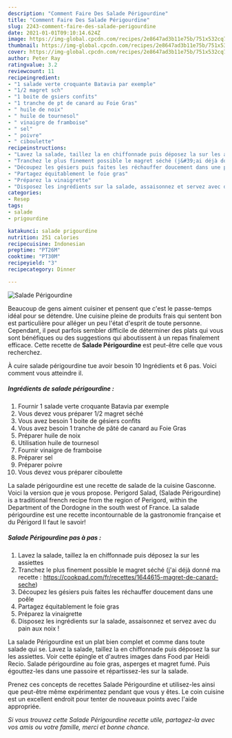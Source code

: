 ```yaml
---
description: "Comment Faire Des Salade Périgourdine"
title: "Comment Faire Des Salade Périgourdine"
slug: 2243-comment-faire-des-salade-perigourdine
date: 2021-01-01T09:10:14.624Z
image: https://img-global.cpcdn.com/recipes/2e8647ad3b11e75b/751x532cq70/salade-perigourdine-photo-principale-de-la-recette.jpg
thumbnail: https://img-global.cpcdn.com/recipes/2e8647ad3b11e75b/751x532cq70/salade-perigourdine-photo-principale-de-la-recette.jpg
cover: https://img-global.cpcdn.com/recipes/2e8647ad3b11e75b/751x532cq70/salade-perigourdine-photo-principale-de-la-recette.jpg
author: Peter Ray
ratingvalue: 3.2
reviewcount: 11
recipeingredient:
- "1 salade verte croquante Batavia par exemple"
- "1/2 magret sch"
- "1 boite de gsiers confits"
- "1 tranche de pt de canard au Foie Gras"
- " huile de noix"
- " huile de tournesol"
- " vinaigre de framboise"
- " sel"
- " poivre"
- " ciboulette"
recipeinstructions:
- "Lavez la salade, taillez la en chiffonnade puis déposez la sur les assiettes"
- "Tranchez le plus finement possible le magret séché (j&#39;ai déjà donné ma recette : https://cookpad.com/fr/recettes/1644615-magret-de-canard-seche)"
- "Découpez les gésiers puis faites les réchauffer doucement dans une poêle"
- "Partagez équitablement le foie gras"
- "Préparez la vinaigrette"
- "Disposez les ingrédients sur la salade, assaisonnez et servez avec du pain aux noix !"
categories:
- Resep
tags:
- salade
- prigourdine

katakunci: salade prigourdine 
nutrition: 251 calories
recipecuisine: Indonesian
preptime: "PT26M"
cooktime: "PT30M"
recipeyield: "3"
recipecategory: Dinner

---
```



![Salade Périgourdine](https://img-global.cpcdn.com/recipes/2e8647ad3b11e75b/751x532cq70/salade-perigourdine-photo-principale-de-la-recette.jpg)

Beaucoup de gens aiment cuisiner et pensent que c'est le passe-temps idéal pour se détendre. Une cuisine pleine de produits frais qui sentent bon est particulière pour alléger un peu l'état d'esprit de toute personne. Cependant, il peut parfois sembler difficile de déterminer des plats qui vous sont bénéfiques ou des suggestions qui aboutissent à un repas finalement efficace. Cette recette de <strong> Salade Périgourdine </strong> est peut-être celle que vous recherchez.

<!--inarticleads1-->

À cuire salade périgourdine tue avoir besoin 10 Ingrédients et 6 pas. Voici comment vous atteindre il.

##### Ingrédients de salade périgourdine :

1. Fournir 1 salade verte croquante Batavia par exemple
1. Vous devez vous préparer 1/2 magret séché
1. Vous avez besoin 1 boite de gésiers confits
1. Vous avez besoin 1 tranche de pâté de canard au Foie Gras
1. Préparer  huile de noix
1. Utilisation  huile de tournesol
1. Fournir  vinaigre de framboise
1. Préparer  sel
1. Préparer  poivre
1. Vous devez vous préparer  ciboulette


La salade périgourdine est une recette de salade de la cuisine Gasconne. Voici la version que je vous propose. Perigord Salad, (Salade Périgourdine) is a traditional french recipe from the region of Perigord, within the Department of the Dordogne in the south west of France. La salade périgourdine est une recette incontournable de la gastronomie française et du Périgord Il faut le savoir! 

<!--inarticleads2-->

##### Salade Périgourdine pas à pas :

1. Lavez la salade, taillez la en chiffonnade puis déposez la sur les assiettes
1. Tranchez le plus finement possible le magret séché (j&#39;ai déjà donné ma recette : https://cookpad.com/fr/recettes/1644615-magret-de-canard-seche)
1. Découpez les gésiers puis faites les réchauffer doucement dans une poêle
1. Partagez équitablement le foie gras
1. Préparez la vinaigrette
1. Disposez les ingrédients sur la salade, assaisonnez et servez avec du pain aux noix !


La salade Périgourdine est un plat bien complet et comme dans toute salade qui se. Lavez la salade, taillez la en chiffonnade puis déposez la sur les assiettes. Voir cette épingle et d&#39;autres images dans Food par Heidi Recio. Salade périgourdine au foie gras, asperges et magret fumé. Puis égouttez-les dans une passoire et répartissez-les sur la salade. 

<!--inarticleads1-->

<p>
Prenez ces concepts de recettes Salade Périgourdine et utilisez-les ainsi que peut-être même expérimentez pendant que vous y êtes. Le coin cuisine est un excellent endroit pour tenter de nouveaux points avec l'aide appropriée.
</p>

<p>
<i>Si vous trouvez cette Salade Périgourdine recette utile, partagez-la avec vos amis ou votre famille, merci et bonne chance.</i>
</p>
